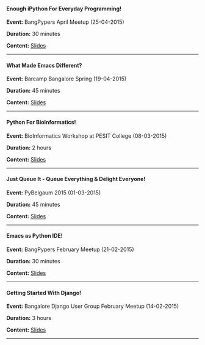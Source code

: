 #### Enough iPython For Everyday Programming!

**Event:** BangPypers April Meetup (25-04-2015)

**Duration:** 30 minutes

**Content:** [Slides](http://chillaranand.github.io/everyday-ipython/)

-------------------------------------------------------------------------


#### What Made Emacs Different?

**Event:** Barcamp Bangalore Spring (19-04-2015)

**Duration:** 45 minutes

**Content:** [Slides](http://chillaranand.github.io/emacs-different/)

------------------------------------------------------------------------------



#### Python For BioInformatics!

**Event:** BioInformatics Workshop at PESIT College (08-03-2015)

**Duration:** 2 hours

**Content:** [Slides](http://chillaranand.github.io/py-bio/)

------------------------------------------------------------------------------


#### Just Queue It - Queue Everything & Delight Everyone!

**Event:** PyBelgaum 2015 (01-03-2015)

**Duration:** 45 minutes

**Content:** [Slides](http://chillaranand.github.io/just-queue-it/)

------------------------------------------------------------------------------



#### Emacs as Python IDE!

**Event:** BangPypers February Meetup (21-02-2015)

**Duration:** 30 minutes

**Content:** [Slides](http://chillaranand.github.io/emacs-py-ide/)

------------------------------------------------------------------------------

#### Getting Started With Django!

**Event:** Bangalore Django User Group February Meetup (14-02-2015)

**Duration:** 3 hours

**Content:** [Slides](http://chillaranand.github.io/django-bookmarks/)

------------------------------------------------------------------------------
